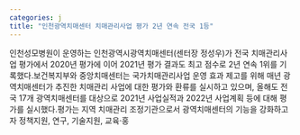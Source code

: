 ```yaml
---
categories: j
title: "인천광역치매센터 치매관리사업 평가 2년 연속 전국 1등"
---
```

인천성모병원이 운영하는 인천광역시광역치매센터(센터장 정성우)가 전국 치매관리사업 평가에서 2020년 평가에 이어 2021년 평가 결과도 최고 점수로 2년 연속 1위를 기록했다.보건복지부와 중앙치매센터는 국가치매관리사업 운영 효과 제고를 위해 매년 광역치매센터가 추진한 치매관리 사업에 대한 평가와 환류를 실시하고 있으며, 올해도 전국 17개 광역치매센터를 대상으로 2021년 사업실적과 2022년 사업계획 등에 대해 평가를 실시했다.평가는 지역 치매관리 조정기관으로서 광역치매센터의 기능을 강화하고자 정책지원, 연구, 기술지원, 교육·홍